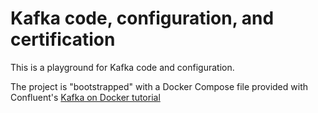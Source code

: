 # Kafka code, configuration, and certification
This is a playground for Kafka code and configuration.

The project is "bootstrapped" with a Docker Compose file provided with Confluent's [Kafka on Docker tutorial]([url](https://developer.confluent.io/confluent-tutorials/kafka-on-docker/))

